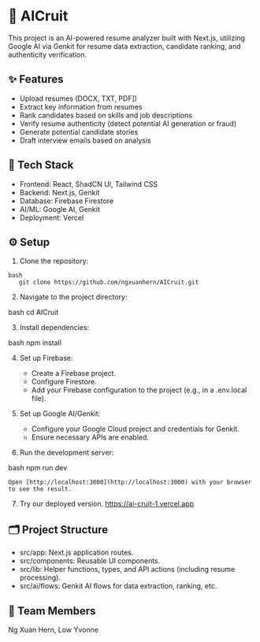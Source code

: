 # 🚀 AICruit

This project is an AI-powered resume analyzer built with Next.js, utilizing Google AI via Genkit for resume data extraction, candidate ranking, and authenticity verification.

## ✨ Features

- Upload resumes (DOCX, TXT, PDF])
- Extract key information from resumes
- Rank candidates based on skills and job descriptions
- Verify resume authenticity (detect potential AI generation or fraud)
- Generate potential candidate stories
- Draft interview emails based on analysis

## 🧰 Tech Stack

- Frontend: React, ShadCN UI, Tailwind CSS
- Backend: Next.js, Genkit
- Database: Firebase Firestore
- AI/ML: Google AI, Genkit
- Deployment: Vercel

## ⚙️ Setup

1.  Clone the repository:

 ```   
bash
    git clone https://github.com/ngxuanhern/AICruit.git
```

2.  Navigate to the project directory:

    
bash
    cd AICruit


3.  Install dependencies:

    
bash
    npm install


4.  Set up Firebase:
    - Create a Firebase project.
    - Configure Firestore.
    - Add your Firebase configuration to the project (e.g., in a .env.local file).

5.  Set up Google AI/Genkit:
    - Configure your Google Cloud project and credentials for Genkit.
    - Ensure necessary APIs are enabled.

6.  Run the development server:

    
bash
    npm run dev


    Open [http://localhost:3000](http://localhost:3000) with your browser to see the result.
7. Try our deployed version.
   https://ai-cruit-1.vercel.app
   
## 🗂️ Project Structure

- src/app: Next.js application routes.
- src/components: Reusable UI components.
- src/lib: Helper functions, types, and API actions (including resume processing).
- src/ai/flows: Genkit AI flows for data extraction, ranking, etc.
  
## 👥 Team Members
Ng Xuan Hern, Low Yvonne
